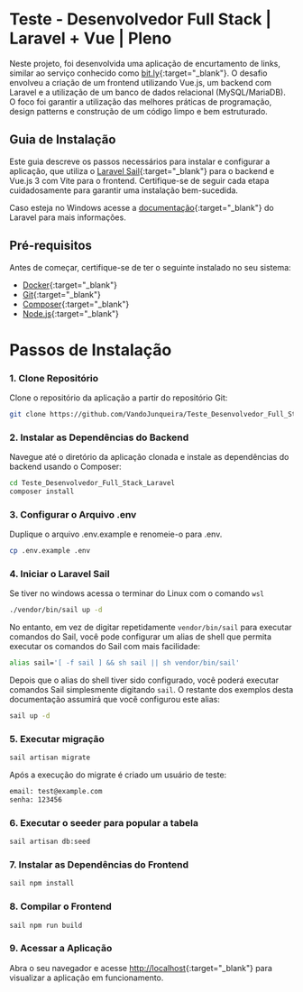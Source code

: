 # Teste - Desenvolvedor Full Stack | Laravel + Vue | Pleno

Neste projeto, foi desenvolvida uma aplicação de encurtamento de links, similar ao serviço conhecido como [bit.ly](https://laravel.com/docs/10.x/sail){:target="_blank"}. O desafio envolveu a criação de um frontend utilizando Vue.js, um backend com Laravel e a utilização de um banco de dados relacional (MySQL/MariaDB). O foco foi garantir a utilização das melhores práticas de programação, design patterns e construção de um código limpo e bem estruturado.

## Guia de Instalação

Este guia descreve os passos necessários para instalar e configurar a aplicação, que utiliza o [Laravel Sail](https://laravel.com/docs/10.x/sail){:target="_blank"} para o backend e Vue.js 3 com Vite para o frontend. Certifique-se de seguir cada etapa cuidadosamente para garantir uma instalação bem-sucedida.

Caso esteja no Windows acesse a [documentação](https://laravel.com/docs/10.x/installation#getting-started-on-windows){:target="_blank"} do Laravel para mais informações.

## Pré-requisitos

Antes de começar, certifique-se de ter o seguinte instalado no seu sistema:

- [Docker](https://www.docker.com/get-started){:target="_blank"}
- [Git](https://git-scm.com/){:target="_blank"}
- [Composer](https://getcomposer.org/){:target="_blank"}
- [Node.js](https://nodejs.org/){:target="_blank"}

# Passos de Instalação

### 1. Clone Repositório

Clone o repositório da aplicação a partir do repositório Git:

```sh
git clone https://github.com/VandoJunqueira/Teste_Desenvolvedor_Full_Stack_Laravel.git
```

### 2. Instalar as Dependências do Backend

Navegue até o diretório da aplicação clonada e instale as dependências do backend usando o Composer:

```sh
cd Teste_Desenvolvedor_Full_Stack_Laravel
composer install
```

### 3. Configurar o Arquivo .env

Duplique o arquivo .env.example e renomeie-o para .env.

```sh
cp .env.example .env
```

### 4. Iniciar o Laravel Sail

Se tiver no windows acessa o terminar do Linux com o comando `wsl`

```sh
./vendor/bin/sail up -d
```

No entanto, em vez de digitar repetidamente `vendor/bin/sail` para executar comandos do Sail, você pode configurar um alias de shell que permita executar os comandos do Sail com mais facilidade:

```sh
alias sail='[ -f sail ] && sh sail || sh vendor/bin/sail'
```

Depois que o alias do shell tiver sido configurado, você poderá executar comandos Sail simplesmente digitando `sail`. O restante dos exemplos desta documentação assumirá que você configurou este alias:

```sh
sail up -d
```

### 5. Executar migração

```sh
sail artisan migrate
```

Após a execução do migrate é criado um usuário de teste:

```sh
email: test@example.com
senha: 123456
```

### 6. Executar o seeder para popular a tabela

```sh
sail artisan db:seed
```

### 7. Instalar as Dependências do Frontend

```sh
sail npm install
```

### 8. Compilar o Frontend

```sh
sail npm run build
```

### 9. Acessar a Aplicação

Abra o seu navegador e acesse [http://localhost](http://localhost){:target="_blank"} para visualizar a aplicação em funcionamento.
